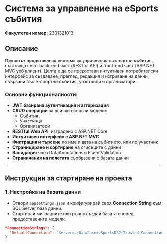 # Система за управление на eSports събития
**Факултетен номер:** 2301321013

## Описание

Проектът представлява система за управление на спортни събития, състояща се от back-end част (RESTful API) и front-end част (ASP.NET MVC уеб клиент). Целта е да се предостави интуитивен потребителски интерфейс за създаване, преглед, редакция и изтриване на данни, свързани със e-спортни събития, участници и организатори.

### Основни функционалности:

- **JWT базирана аутентикация и авторизация**
- **CRUD операции** за всички основни модели:
  - Събития
  - Участници
  - Организатори
- **RESTful Web API**, изградено с ASP.NET Core
- **Интуитивен интерфейс с ASP.NET MVC**
- **Филтрация и търсене** по име и дата на събитието, или по участник
- **Странициране и сортиране** на списъците с данни
- **Валидация** чрез DataAnnotations и FluentValidation
- **Ограничения на полетата** съобразени с базата данни

---

## Инструкции за стартиране на проекта

### 1. Настройка на базата данни

- Отвори `appsettings.json` и конфигурирай своя **Connection String** към SQL Server база данни.
- Стартирай миграциите или ръчно създай базата според предоставените модели.

```json
"ConnectionStrings": {
  "DefaultConnection": "Server=.;Database=eSportsDB2;Trusted_Connection=True;"
}